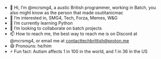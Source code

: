 - 👋 Hi, I’m @mcrsmg4, a austic British programmer, working in Batch, you also might know as the person that made osutitanicmac
- 👀 I’m interested in, SMG4, Tech, Forza, Memes, W&G
- 🌱 I’m currently learning Python
- 💞️ I’m looking to collaborate on batch projects
- 📫 How to reach me, the best way to reach me is on Discord at @mcrsmg4, or email me at contacttechbrittish@proton.me
- 😄 Pronouns: he/him
- ⚡ Fun fact: Autism affects 1 in 100 in the world, and 1 in 36 in the US

<!---
mcrsmg4/mcrsmg4 is a ✨ special ✨ repository because its `README.md` (this file) appears on your GitHub profile.
You can click the Preview link to take a look at your changes.
--->
